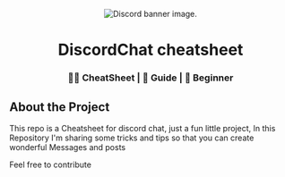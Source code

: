 <p align="center">
  <img src="https://i1.wp.com/techmoran.com/wp-content/uploads/2021/05/discord.jpg?resize=1140%2C570&ssl=1" alt=" Discord banner image."><br>

<h1 align="center">  DiscordChat cheatsheet  </h1>
<h3 align="center">🧑‍💻 CheatSheet | 📝 Guide | 🔰 Beginner</h3>

## About the Project

This repo is a Cheatsheet for discord chat, just a fun little project, In this Repository I'm sharing some tricks and tips so that you can create wonderful Messages and posts

Feel free to contribute
